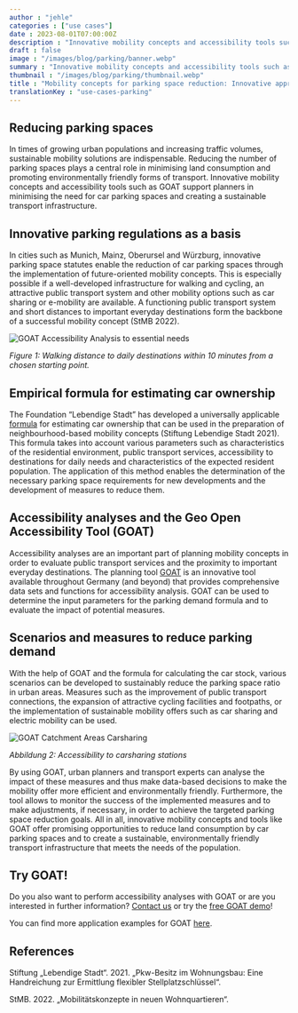 ```yaml
---
author : "jehle"
categories : ["use cases"]
date : 2023-08-01T07:00:00Z
description : "Innovative mobility concepts and accessibility tools such as GOAT support planners in minimising the need for parking spaces and creating a sustainable transportation infrastructure."
draft : false
image : "/images/blog/parking/banner.webp"
summary : "Innovative mobility concepts and accessibility tools such as GOAT support planners in minimising the need for parking spaces and creating a sustainable transportation infrastructure."
thumbnail : "/images/blog/parking/thumbnail.webp"
title : "Mobility concepts for parking space reduction: Innovative approaches and tools"
translationKey : "use-cases-parking"
---
```

## Reducing parking spaces

In times of growing urban populations and increasing traffic volumes, sustainable mobility solutions are indispensable. Reducing the number of parking spaces plays a central role in minimising land consumption and promoting environmentally friendly forms of transport. Innovative mobility concepts and accessibility tools such as GOAT support planners in minimising the need for car parking spaces and creating a sustainable transport infrastructure.

## Innovative parking regulations as a basis

In cities such as Munich, Mainz, Oberursel and Würzburg, innovative parking space statutes enable the reduction of car parking spaces through the implementation of future-oriented mobility concepts. This is especially possible if a well-developed infrastructure for walking and cycling, an attractive public transport system and other mobility options such as car sharing or e-mobility are available. A functioning public transport system and short distances to important everyday destinations form the backbone of a successful mobility concept (StMB 2022).

![GOAT Accessibility Analysis to essential needs](/images/blog/parking/Isochrone_en.webp "GOAT Accessibility Analysis to essential needs")

_Figure 1: Walking distance to daily destinations within 10 minutes from a chosen starting point._

## Empirical formula for estimating car ownership

The Foundation “Lebendige Stadt” has developed a universally applicable [formula](https://lebendige-stadt.de/pdf/Stellplatz-Publikation-Lebendige-Stadt.pdf "Visit Reference") for estimating car ownership that can be used in the preparation of neighbourhood-based mobility concepts (Stiftung Lebendige Stadt 2021). This formula takes into account various parameters such as characteristics of the residential environment, public transport services, accessibility to destinations for daily needs and characteristics of the expected resident population. The application of this method enables the determination of the necessary parking space requirements for new developments and the development of measures to reduce them.

## Accessibility analyses and the Geo Open Accessibility Tool (GOAT)

Accessibility analyses are an important part of planning mobility concepts in order to evaluate public transport services and the proximity to important everyday destinations. The planning tool [GOAT](/../en/goat/ "What is GOAT?") is an innovative tool available throughout Germany (and beyond) that provides comprehensive data sets and functions for accessibility analysis. GOAT can be used to determine the input parameters for the parking demand formula and to evaluate the impact of potential measures.

## Scenarios and measures to reduce parking demand

With the help of GOAT and the formula for calculating the car stock, various scenarios can be developed to sustainably reduce the parking space ratio in urban areas. Measures such as the improvement of public transport connections, the expansion of attractive cycling facilities and footpaths, or the implementation of sustainable mobility offers such as car sharing and electric mobility can be used.
 
![GOAT Catchment Areas Carsharing](/images/blog/parking/Accessiblity_Carsharing_en.webp "GOAT Catchment Areas Carsharing")

_Abbildung 2: Accessibility to carsharing stations_

By using GOAT, urban planners and transport experts can analyse the impact of these measures and thus make data-based decisions to make the mobility offer more efficient and environmentally friendly. Furthermore, the tool allows to monitor the success of the implemented measures and to make adjustments, if necessary, in order to achieve the targeted parking space reduction goals.
All in all, innovative mobility concepts and tools like GOAT offer promising opportunities to reduce land consumption by car parking spaces and to create a sustainable, environmentally friendly transport infrastructure that meets the needs of the population.

## Try GOAT!

Do you also want to perform accessibility analyses with GOAT or are you interested in further information? [Contact us](/en/contact/ "Contact Plan4Better here!") or try the [free GOAT demo](/en/request-demo/ "Register for the GOAT Demo!")!

You can find more application examples for GOAT [here](/en/goat-application/ "Use cases for GOAT in planning practice").

## References

Stiftung „Lebendige Stadt“. 2021. „Pkw-Besitz im Wohnungsbau: Eine Handreichung zur Ermittlung flexibler Stellplatzschlüssel“.

StMB. 2022. „Mobilitätskonzepte in neuen Wohnquartieren“.
 

 

